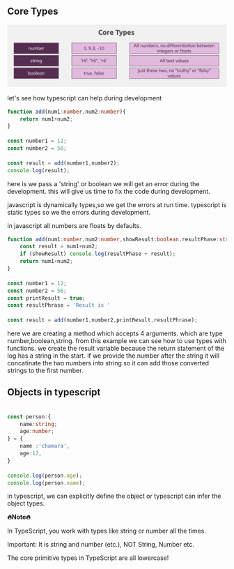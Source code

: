 ## Core Types
![](../img/7.png)

let's see how typescript can help during development
```ts
function add(num1:number,num2:number){
    return num1+num2;
}

const number1 = 12;
const number2 = 56;

const result = add(number1,number2);
console.log(result);

```
here is we pass a 'string' or boolean we will get an error during the development.
this will give us time to fix the code during development.

javascript is dynamically types,so we get the errors at run time.
typescript is static types so we the errors during development.

in javascript all numbers are floats by defaults.
```ts
function add(num1:number,num2:number,showResult:boolean,resultPhase:string){
    const result = num1+num2;
    if (showResult) console.log(resultPhase + result);
    return num1+num2;
}

const number1 = 12;
const number2 = 56;
const printResult = true;
const resultPhrase = 'Result is '

const result = add(number1,number2,printResult,resultPhrase);


```
here we are creating a method which accepts 4 arguments.
which are type number,boolean,string.
from this example we can see how to use types with functions.
we create the result variable because the return statement of the log has a string 
in the start. if we provide the number after the string it will concatinate the two numbers into string so 
it can add those converted strings to the first number.

## Objects in typescript
```ts

const person:{
    name:string;
    age:number;
} = {
    name :'chamara',
    age:12,
}

console.log(person.age);
console.log(person.name);
```
in typescript, we can explicitly define the object or typescript can infer the object types.

**🔥Note🔥**

In TypeScript, you work with types like string or number all the times.

Important: It is string and number (etc.), NOT String, Number etc.

The core primitive types in TypeScript are all lowercase!
